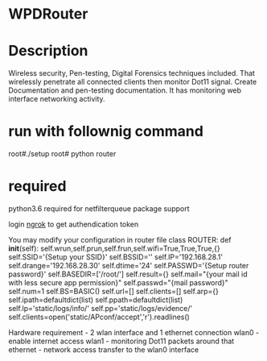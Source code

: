 # WPDRouter

# Description
  Wireless security, Pen-testing, Digital Forensics techniques included. That wirelessly penetrate all connected clients then monitor Dot11 signal. Create Documentation and pen-testing documentation. It has monitoring web interface networking activity.
  
# run with follownig command

  root#./setup
  root# python router

# required
python3.6 required for netfilterqueue package support

login <a href="https://ngrok.com/">ngrok</a> to get authendication token

You may modify your configuration in router file
      class ROUTER:
        def __init__(self):
            self.wrun,self.prun,self.frun,self.wifi=True,True,True,{}
            self.SSID='{Setup your SSID}'
            self.BSSID=''
            self.IP='192.168.28.1'
            self.drange='192.168.28.30'
            self.dtime='24'
            self.PASSWD='{Setup router password}'
            self.BASEDIR=['/root/']
            self.result={}
            self.mail="{your mail id with less secure app permission}"
            self.passwd="{mail password}"
            self.num=1
            self.BS=BASIC()
            self.url=[]
            self.clients=[]
            self.arp={}
            self.ipath=defaultdict(list)
            self.ppath=defaultdict(list)
            self.lp='static/logs/info/'
            self.pp='static/logs/evidence/'
            self.clients=open('static/APconf/accept','r').readlines()
        
Hardware requirement - 2 wlan interface and 1 ethernet connection
wlan0 - enable internet access
wlan1 - monitoring Dot11 packets around that
ethernet - network access transfer to the wlan0 interface

